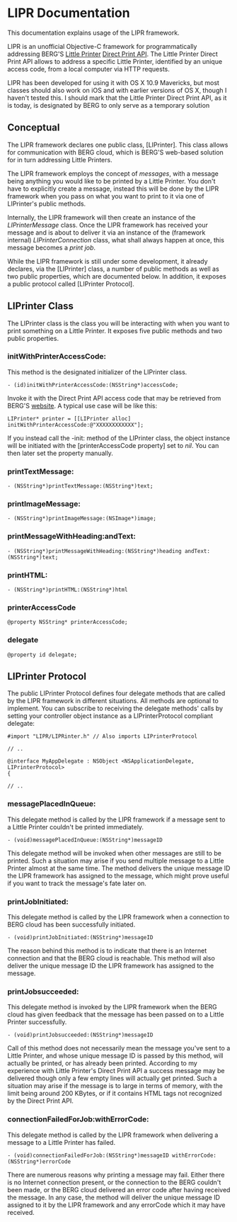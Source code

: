 # LIPR Documentation

This documentation explains usage of the LIPR framework. 

LIPR is an unofficial Objective-C framework for programmatically addressing BERG'S [Little Printer](http://bergcloud.com/littleprinter/) [Direct Print API](http://remote.bergcloud.com/developers/littleprinter/direct_print_codes). The Little Printer Direct Print API allows to address a specific Little Printer, identified by an unique access code, from a local computer via HTTP requests.

LIPR has been developed for using it with OS X 10.9 Mavericks, but most classes should also work on iOS and with earlier versions of OS X, though I haven't tested this. I should mark that the Little Printer Direct Print API, as it is today, is designated by BERG to only serve as a temporary solution

## Conceptual

The LIPR framework declares one public class, [LIPrinter]. This class allows for communication with BERG cloud, which is BERG'S web-based solution for in turn addressing Little Printers. 

The LIPR framework employs the concept of *messages*, with a message being anything you would like to be printed by a Little Printer. You don't have to explicitly create a message, instead this will be done by the LIPR framework when you pass on what you want to print to it via one of LIPrinter's public methods. 

Internally, the LIPR framework will then create an instance of the *LIPrinterMessage* class. Once the LIPR framework has received your message and is about to deliver it via an instance of the (framework internal) *LIPrinterConnection* class, what shall always happen at once, this message becomes a *print job*. 

While the LIPR framework is still under some development, it already declares, via the [LIPrinter] class, a number of public methods as well as two public properties, which are documented below. In addition, it exposes a public protocol called [LIPrinter Protocol].

## LIPrinter Class

The LIPrinter class is the class you will be interacting with when you want to print something on a Little Printer. It exposes five public methods and two public properties.

### initWithPrinterAccessCode:

This method is the designated initializer of the LIPrinter class.

	- (id)initWithPrinterAccessCode:(NSString*)accessCode;

Invoke it with the Direct Print API access code that may be retrieved from BERG'S [website](http://remote.bergcloud.com/developers/littleprinter/direct_print_codes). A typical use case will be like this:

	LIPrinter* printer = [[LIPrinter alloc] initWithPrinterAccessCode:@"XXXXXXXXXXXX"];
	
If you instead call the -init: method of the LIPrinter class, the object instance will be initiated with the [printerAccessCode property] set to *nil*. You can then later set the property manually.

### printTextMessage:

	- (NSString*)printTextMessage:(NSString*)text;

### printImageMessage:

	- (NSString*)printImageMessage:(NSImage*)image;

### printMessageWithHeading:andText:

	- (NSString*)printMessageWithHeading:(NSString*)heading andText:(NSString*)text;

### printHTML:

	- (NSString*)printHTML:(NSString*)html

### printerAccessCode

	@property NSString* printerAccessCode;

### delegate

	@property id delegate;

## LIPrinter Protocol

The public LIPrinter Protocol defines four delegate methods that are called by the LIPR framework in different situations. All methods are optional to implement. You can subscribe to receiving the delegate methods' calls by setting your controller object instance as a LIPrinterProtocol compliant delegate:

	#import "LIPR/LIPRinter.h" // Also imports LIPrinterProtocol
	
	// ..
	
	@interface MyAppDelegate : NSObject <NSApplicationDelegate, LIPrinterProtocol> 
	{
	
	// ..

### messagePlacedInQueue:

This delegate method is called by the LIPR framework if a message sent to a Little Printer couldn't be printed immediately.

	- (void)messagePlacedInQueue:(NSString*)messageID

This delegate method will be invoked when other messages are still to be printed. Such a situation may arise if you send multiple message to a Little Printer almost at the same time. The method delivers the unique message ID the LIPR framework has assigned to the message, which might prove useful if you want to track the message's fate later on. 

### printJobInitiated:

This delegate method is called by the LIPR framework when a connection to BERG cloud has been successfully initiated. 

	- (void)printJobInitiated:(NSString*)messageID
 
 The reason behind this method is to indicate that there is an Internet connection and that the BERG cloud is reachable. This method will also deliver the unique message ID the LIPR framework has assigned to the message.

### printJobsucceeded:

This delegate method is invoked by the LIPR framework when the BERG cloud has given feedback that the message has been passed on to a Little Printer successfully. 

	- (void)printJobsucceeded:(NSString*)messageID

Call of this method does not necessarily mean the message you've sent to a Little Printer, and whose unique message ID is passed by this method, will actually be printed, or has already been printed. According to my experience with Little Printer's Direct Print API a success message may be delivered though only a few empty lines will actually get printed. Such a situation may arise if the message is to large in terms of memory, with the limit being around 200 KBytes, or if it contains HTML tags not recognized by the Direct Print API.

### connectionFailedForJob:withErrorCode:

This delegate method is called by the LIPR framework when delivering a message to a Little Printer has failed. 

	- (void)connectionFailedForJob:(NSString*)messageID withErrorCode:(NSString*)errorCode

There are numerous reasons why printing a message may fail. Either there is no Internet connection present, or the connection to the BERG couldn't been made, or the BERG cloud delivered an error code after having received the message. In any case, the method will deliver the unique message ID assigned to it by the LIPR framework and any errorCode which it may have received.
